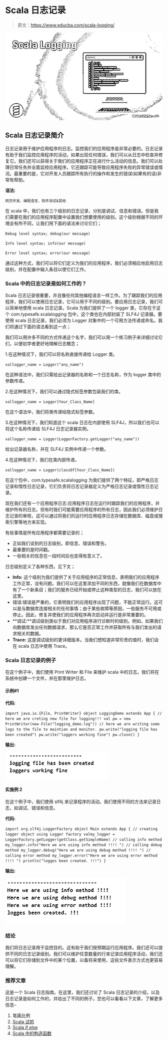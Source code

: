 # Scala 日志记录

> 原文：<https://www.educba.com/scala-logging/>

![Scala Logging](img/d611af05161a71a1b1baef538b76897f.png)



## Scala 日志记录简介

日志记录用于维护应用程序的日志。监控我们的应用程序是非常必要的。日志记录有助于我们监控应用程序的活动，如果出现任何错误，我们可以从日志中检查并修复它。我们还可以获得关于我们的应用程序正在进行什么活动的信息。我们可以处理日常任务并全面监控应用程序。它还跟踪可能导致应用程序失败的异常错误或情况。最重要的是，它对开发人员跟踪所有执行的操作和发生的错误(如果有的话)非常有帮助。

**语法:**

<small>网页开发、编程语言、软件测试&其他</small>

在 scala 中，我们也有三个级别的日志记录，分别是调试、信息和错误。但是我们需要在我们的应用程序配置中设置我们想要使用的级别。这个级别根据不同的环境会有所不同，让我们用下面的语法来讨论它们；

`Debug level syntax; debug(our message)`

`Info level syntax; info(our message)`

`Error level syntax; error(our message)`

通过这种方式，我们可以将它们定义为我们的应用程序，我们必须相应地启用日志级别，并在配置中输入条目以使它们工作。

### Scala 中的日志记录是如何工作的？

Scala 日志记录很重要，并且像任何其他编程语言一样工作。为了跟踪我们的应用程序，我们可以使用日志记录，它可以用于不同的级别。要应用日志记录，我们可以简单地使用 scala 日志记录。Scala 为我们提供了一个 logger 类，它存在于这个 com.typesafe.scalalogging 包中，这个类也在内部封装了 SLF4J 记录器。要使用 scala 日志记录，我们必须为 Logger 对象中的一个可用方法传递或命名。我们将通过下面的语法看到这一点；

我们可以用许多不同的方式传递这个名字，我们可以用一个练习例子来详细讨论它们，以便初学者更好地理解日志概念；

1.在这种情况下，我们可以将名称直接传递给 Logger 类。

`vallogger_name = Logger("any_name")`

在这种语法中，我们只需给出记录器的名称和一个日志名称，作为 logger 类中的参数传递。

2.在这种情况下，我们可以通过隐式标签参数包装我们的类。

`vallogger_name = Logger[Your_Class_Name]`

在这个语法中，我们将类传递给隐式标签参数。

3.在这种情况下，我们知道这个 scala 日志在内部使用 SLF4J，所以我们也可以将这个名称传递给 SLF4J 日志记录器实例。

`vallogger_name = Logger(LoggerFactory.getLogger("any_name"))`

给出记录器名称，并在 SLF4J 实例中传递一个参数。

4.在这种情况下，我们在类内部传递。

`vallogger_name = Logger(classOf[Your_Class_Name])`

在这个包中，com.typesafe.scalalogging 为我们提供了两个特征，即严格日志记录和惰性日志记录，它们负责将日志记录器定义为严格日志记录或惰性日志记录。

现在我们还有一个应用程序日志:应用程序日志在运行时跟踪我们的应用程序，并维护所有的日志。但有时我们可能需要应用程序的所有日志，因此我们必须维护日志记录的审核，这可以通过将我们的运行时应用程序日志存储在数据库、磁盘或搜索引擎等地方来实现。

有些事情是所有应用程序都需要记录的；

*   正如我们谈到的日志级别，即信息、错误和警告。
*   最重要的是时间戳。
*   一些相关的信息在一段时间后也变得有意义了。

日志级别定义了各种东西，见下文；

*   **Info:** 这个级别为我们提供了关于应用程序的正常信息，表明我们的应用程序工作正常，没有问题。我们可以在这里添加不同的东西，就像我们在数据库中有了一个新条目；我们的服务已经开始或停止这种类型的日志，我们可以放在这里。
*   错误:错误是严重的，它表明我们的应用程序出现了问题，不能正常运行。这可以是与数据库连接相关的任何事情；由于某些故障等原因，一些服务不可用或停止。因此，修复并使我们的应用程序再次启动并运行是非常重要的。
*   **调试:**调试级别类似于我们对应用程序进行诊断时的级别。例如，如果我们向数据库发出任何数据请求，那么它是否正常工作并获取所有与我们发出的请求相关的数据。
*   **Trace:** 这是调试级别的更详细版本。当我们想知道非常珍贵的值时，我们会在 scala 日志中使用 Trace。

### Scala 日志记录的例子

在这个例子中，我们使用 Print Writer 和 File 来维护 scala 中的日志。我们将在系统中创建一个文件，并在那里维护日志。

#### 示例#1

**代码:**

`import java.io.{File, PrintWriter}
object LoggingDemo extends App {
// here we are creting new file for logging!!!
val pw = new PrintWriter(new File("logging_demo.log"))
// here we are writing some logs to the file to maintian and monitor.
pw.write("logging file has been created")
pw.write("loggers working fine")
pw.close()
}`

**输出:**

![Scala Logging-1.1](img/02950106fe16d937e343dca9b60d7291.png)



#### 实施例 2

在这个例子中，我们使用 slf4j 来记录程序的活动。我们使用不同的方法来记录日志，如调试、错误和信息。

**代码:**

`import org.slf4j.LoggerFactory
object Main extends App {
// creating logger object using Logger factory
valmy_logger = LoggerFactory.getLogger(getClass.getSimpleName)
// calling info method
my_logger.info("Here we are using info method !!!! ")
// calling debug method
my_logger.debug("Here we are using debug method !!!! ")
// calling error method
my_logger.error("Here we are using error method !!!! ")
println("logges been created. !!!")
}`

**输出:**

![Scala Logging-1.2](img/fc5d4ca4ba1b8f6a0b5e52b46db34980.png)



### 结论

我们将日志记录用于监控目的。这有助于我们按预期运行应用程序。我们还可以提供不同的日志记录级别。我们可以维护任意数量的行来记录应用程序活动，我们还可以将它们存储到文件中的某个位置，以备将来使用，这些文件表示方式也更容易理解。

### 推荐文章

这是一个 Scala 日志指南。在这里，我们还讨论了 Scala 日志记录的介绍，以及日志记录是如何工作的，并给出了不同的例子。您也可以看看以下文章，了解更多信息–

1.  笔画比例
2.  [Scala 试抓](https://www.educba.com/scala-try-catch/)
3.  [Scala if else](https://www.educba.com/scala-if-else/)
4.  [Scala 中的构造函数](https://www.educba.com/constructors-in-scala/)





